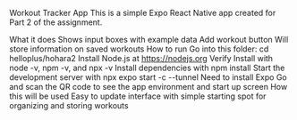 Workout Tracker App
This is a simple Expo React Native app created for Part 2 of the assignment.

What it does
Shows input boxes with example data
Add workout button
Will store information on saved workouts
How to run
Go into this folder:
cd helloplus/hohara2
Install Node.js at https://nodejs.org
Verify Install with
node -v, npm -v, and npx -v
Install dependencies with
npm install
Start the development server with
npx expo start -c --tunnel
Need to install Expo Go and scan the QR code to see the app environment and start up screen
How this will be used
Easy to update interface with simple starting spot for organizing and storing workouts

